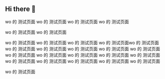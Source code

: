 ## Hi there 👋
wo 的 测试页面
wo 的 测试页面
wo 的 测试页面
wo 的 测试页面

wo 的 测试页面
wo 的 测试页面

wo 的 测试页面
wo 的 测试页面
wo 的 测试页面
wo 的 测试页面wo 的 测试页面
wo 的 测试页面
wo 的 测试页面
wo 的 测试页面
wo 的 测试页面
wo 的 测试页面
wo 的 测试页面
wo 的 测试页面
wo 的 测试页面
wo 的 测试页面
wo 的 测试页面
wo 的 测试页面
wo 的 测试页面
wo 的 测试页面
wo 的 测试页面
wo 的 测试页面

wo 的 测试页面
<!--
**ydh1990/ydh1990** is a ✨ _special_ ✨ repository because its `README.md` (this file) appears on your GitHub profile.

Here are some ideas to get you started:

- 🔭 I’m currently working on ...
- 🌱 I’m currently learning ...
- 👯 I’m looking to collaborate on ...
- 🤔 I’m looking for help with ...
- 💬 Ask me about ...
- 📫 How to reach me: ...
- 😄 Pronouns: ...
- ⚡ Fun fact: ...
-->

